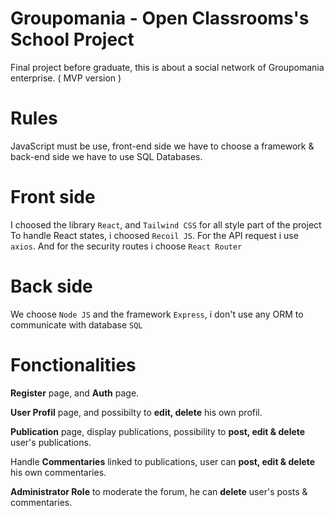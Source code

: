 # Groupomania - Open Classrooms's School Project

Final project before graduate, this is about a social network of Groupomania enterprise. ( MVP version )

# Rules

JavaScript must be use, front-end side we have to choose a framework & back-end side we have to use SQL Databases.

# Front side

I choosed the library `React`, and `Tailwind CSS` for all style part of the project
To handle React states, i choosed `Recoil JS`. For the API request i use `axios`. And for the security routes i choose `React Router`

# Back side

We choose `Node JS` and the framework `Express`, i don't use any ORM to communicate with database `SQL`

# Fonctionalities

**Register** page, and **Auth** page.

**User Profil** page, and possibilty to **edit, delete** his own profil.

**Publication** page, display publications, possibility to **post, edit & delete** user's publications.

Handle **Commentaries** linked to publications, user can **post, edit & delete** his own commentaries.

**Administrator Role** to moderate the forum, he can **delete** user's posts & commentaries.

